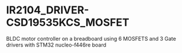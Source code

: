# IR2104_DRIVER-CSD19535KCS_MOSFET
BLDC motor controller on a breadboard using 6 MOSFETS and 3 Gate drivers with STM32 nucleo-f446re board
